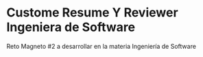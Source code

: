 # Custome Resume Y Reviewer Ingeniera de Software
Reto Magneto #2 a desarrollar en la materia Ingeniería de Software
